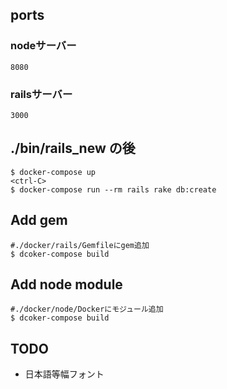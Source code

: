 ## ports
### nodeサーバー
`8080`
### railsサーバー
`3000`

## ./bin/rails_new の後

```
$ docker-compose up
<ctrl-C>
$ docker-compose run --rm rails rake db:create
```

## Add gem
```
#./docker/rails/Gemfileにgem追加
$ dcoker-compose build
```

## Add node module
```
#./docker/node/Dockerにモジュール追加
$ dcoker-compose build
```

## TODO
- 日本語等幅フォント
